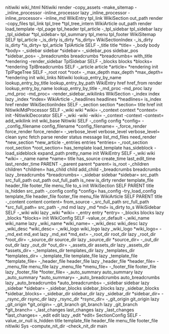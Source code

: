 nitiwiki
	wiki_html
		Nitiwiki
			render
			-copy_assets
			-make_sitemap
			-_inline_processor
			-inline_processor
			lazy _inline_processor
			-inline_processor=
			-inline_md
		WikiEntry
			tpl_link
		WikiSection
			out_path
			render
			-copy_files
			tpl_link
			tpl_tree
			*tpl_tree_intern
		WikiArticle
			out_path
			render
			load_template
			-tpl_page
			tpl_header
			tpl_article
			-_tpl_sidebar
			tpl_sidebar
			lazy _tpl_sidebar
			*tpl_sidebar=
			tpl_summary
			tpl_menu
			tpl_footer
		WikiSitemap
			SELF
			tpl_article
			-_is_dirty
			is_dirty
			*is_dirty=
		WikiSectionIndex
			-_is_dirty
			is_dirty
			*is_dirty=
			tpl_article
		TplArticle
			SELF
			-_title
			title
			*title=
			-_body
			body
			*body=
			-_sidebar
			sidebar
			*sidebar=
			-_sidebar_pos
			sidebar_pos
			*sidebar_pos=
			-_breadcrumbs
			breadcrumbs
			*breadcrumbs=
			with_title
			*rendering
			-render_sidebar
		TplSidebar
			SELF
			-_blocks
			blocks
			*blocks=
			*rendering
		TplBreadcrumbs
			SELF
			-_article
			article
			*article=
			*rendering
			init
		TplPageTree
			SELF
			-_root
			root
			*root=
			-_max_depth
			max_depth
			*max_depth=
			*rendering
			init
	wiki_links
		Nitiwiki
			lookup_entry_by_name
			lookup_entry_by_title
			lookup_entry_by_path
		WikiEntry
			href
			href_from
			render
			lookup_entry_by_name
			lookup_entry_by_title
			-_md_proc
			-md_proc
			lazy _md_proc
			-md_proc=
			-render_sidebar_wikilinks
		WikiSection
			-_index
			index
			lazy _index
			*index=
		WikiArticle
			-_headlines
			headlines
			*headlines=
			is_index
			href
			render
		WikiSectionIndex
			SELF
			-_section
			section
			*section=
			title
			href
			init
		NitiwikiMdProcessor
			SELF
			-_wiki
			wiki
			*wiki=
			-_context
			context
			*context=
			init
		-NitiwikiDecorator
			SELF
			-_wiki
			-wiki
			-wiki=
			-_context
			-context
			-context=
			add_wikilink
			init
	wiki_base
		Nitiwiki
			SELF
			-_config
			config
			*config=
			-_config_filename
			config_filename
			*config_filename=
			-_force_render
			force_render
			force_render=
			-_verbose_level
			verbose_level
			verbose_level=
			clean
			sync
			fetch
			parse
			render
			status
			message
			list_md_files
			need_render
			*new_section
			*new_article
			-_entries
			entries
			*entries=
			-_root_section
			root_section
			*root_section=
			has_template
			load_template
			has_sideblock
			-load_sideblock
			expand_path
			pretty_name
			init
		WikiEntry
			SELF
			-_wiki
			wiki
			*wiki=
			-_name
			name
			*name=
			title
			has_source
			create_time
			last_edit_time
			last_render_time
			PARENT
			-_parent
			parent
			*parent=
			is_root
			-_children
			children
			*children=
			has_child
			child
			add_child
			-_breadcrumbs
			breadcrumbs
			lazy _breadcrumbs
			*breadcrumbs=
			-_sidebar
			sidebar
			*sidebar=
			src_path
			src_full_path
			out_path
			out_full_path
			is_new
			is_dirty
			render
			template_file
			header_file
			footer_file
			menu_file
			to_s
			init
		WikiSection
			SELF
			PARENT
			title
			is_hidden
			src_path
			-_config
			config
			*config=
			has_config
			-try_load_config
			template_file
			header_file
			footer_file
			menu_file
		WikiArticle
			SELF
			PARENT
			title
			-_content
			content
			content=
			from_source
			-_src_full_path
			src_full_path
			*src_full_path=
			src_path
			-_md
			md
			lazy _md
			*md=
			is_dirty
			to_s
		WikiSidebar
			SELF
			-_wiki
			wiki
			lazy _wiki
			*wiki=
			-_entry
			entry
			*entry=
			-_blocks
			blocks
			lazy _blocks
			*blocks=
			init
		WikiConfig
			SELF
			-value_or_default
			-_wiki_name
			wiki_name
			lazy _wiki_name
			*wiki_name=
			-_wiki_desc
			wiki_desc
			lazy _wiki_desc
			*wiki_desc=
			-_wiki_logo
			wiki_logo
			lazy _wiki_logo
			*wiki_logo=
			-_md_ext
			md_ext
			lazy _md_ext
			*md_ext=
			-_root_dir
			root_dir
			lazy _root_dir
			*root_dir=
			-_source_dir
			source_dir
			lazy _source_dir
			*source_dir=
			-_out_dir
			out_dir
			lazy _out_dir
			*out_dir=
			-_assets_dir
			assets_dir
			lazy _assets_dir
			*assets_dir=
			-_templates_dir
			templates_dir
			lazy _templates_dir
			*templates_dir=
			-_template_file
			template_file
			lazy _template_file
			*template_file=
			-_header_file
			header_file
			lazy _header_file
			*header_file=
			-_menu_file
			menu_file
			lazy _menu_file
			*menu_file=
			-_footer_file
			footer_file
			lazy _footer_file
			*footer_file=
			-_auto_summary
			auto_summary
			lazy _auto_summary
			*auto_summary=
			-_auto_breadcrumbs
			auto_breadcrumbs
			lazy _auto_breadcrumbs
			*auto_breadcrumbs=
			-_sidebar
			sidebar
			lazy _sidebar
			*sidebar=
			-_sidebar_blocks
			sidebar_blocks
			lazy _sidebar_blocks
			*sidebar_blocks=
			-_sidebar_dir
			sidebar_dir
			lazy _sidebar_dir
			*sidebar_dir=
			-_rsync_dir
			rsync_dir
			lazy _rsync_dir
			*rsync_dir=
			-_git_origin
			git_origin
			lazy _git_origin
			*git_origin=
			-_git_branch
			git_branch
			lazy _git_branch
			*git_branch=
			-_last_changes
			last_changes
			lazy _last_changes
			*last_changes=
			-_edit
			edit
			lazy _edit
			*edit=
		SectionConfig
			SELF
			-value_or_null
			is_hidden
			title
			template_file
			header_file
			menu_file
			footer_file
	nitiwiki
		Sys
			-compute_nit_dir
			-check_nit_dir
			main
